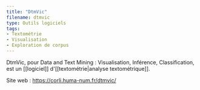 ```yaml
---
title: "DtmVic"
filename: dtmvic
type: Outils logiciels
tags:
- Textométrie
- Visualisation
- Exploration de corpus
---
```


DtmVic, pour Data and Text Mining : Visualisation, Inférence, Classification, est un [[logiciel]] d'[[textométrie|analyse textométrique]].

Site web : <https://corli.huma-num.fr/dtmvic/> 

